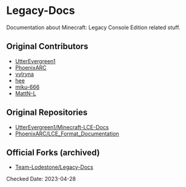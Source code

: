 # Legacy-Docs

Documentation about Minecraft: Legacy Console Edition related stuff.

## Original Contributors

* [UtterEvergreen1](https://github.com/UtterEvergreen1/)
* [PhoenixARC](https://github.com/PhoenixARC/)
* [vylryna](https://github.com/vylryna/)
* [hee](https://github.com/hee/)
* [miku-666](https://github.com/miku-666/)
* [MattN-L](https://github.com/MattN-L)

## Original Repositories

* [UtterEvergreen1/Minecraft-LCE-Docs](https://github.com/UtterEvergreen1/Minecraft-LCE-Docs)
* [PhoenixARC/LCE_Format_Documentation](https://github.com/PhoenixARC/LCE_Format_Documentation)

## Official Forks (archived)

* [Team-Lodestone/Legacy-Docs](https://github.com/Team-Lodestone/Legacy-Docs)

Checked Date: 2023-04-28
